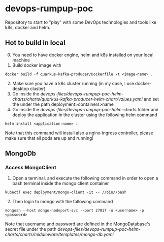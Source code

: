 # devops-rumpup-poc
Repository to start to "play" with some DevOps technologies and tools like k8s, docker and helm.

## Hot to build in local
0) You need to have docker engine, helm and k8s installed on your local machine
1) Build docker image with 
```docker 
docker build -f quarkus-kafka-producer/Dockerfile -t <image-name> .
```
2) Make sure you have a k8s cluster running (in my case, I use docker-desktop cluster)
3) Go inside the *devops-files/devops-rumpup-poc-helm-charts/charts/quarkus-kafka-producer-helm-chart/values.yaml* and set the <image-name> under the path deployment>containers>name
4) Go inside the *devops-files/devops-rumpup-poc-helm-charts* folder and deploy the application in the cluster using the following helm command
```
helm install <application-name> .
```
Note that this command will install also a nginx-ingress controller, please make sure that all pods are up and running!

## MongoDb
### Access MongoClient

1) Open a terminal, and execute the following command in order to open a bash terminal inside the mongo client container
```
kubectl exec deployment/mongo-client -it -- //bin//bash
```
2) Then login to mongo with the following command
```
mongosh --host mongo-nodeport-svc --port 27017 -u <username> -p <password>
```
Note that username and password are defined in the MongoDatabase's secret file under the path *devops-files/devops-rumpup-poc-helm-charts/charts/middleware/templates/mongo-db.yaml*
